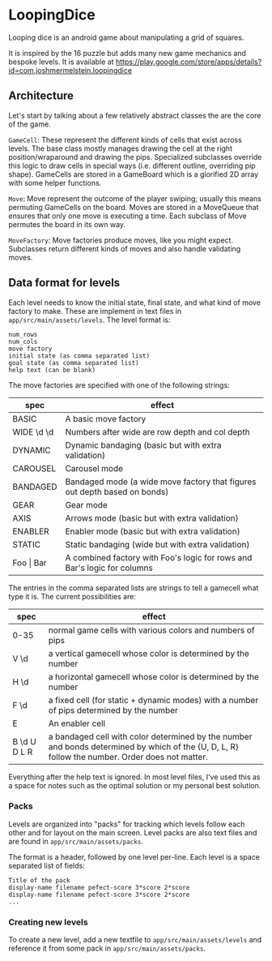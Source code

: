 # LoopingDice
Looping dice is an android game about manipulating a grid of squares.

It is inspired by the 16 puzzle but adds many new game mechanics and bespoke
levels. It is available at
https://play.google.com/store/apps/details?id=com.joshmermelstein.loopingdice

## Architecture

Let's start by talking about a few relatively abstract classes the are the core
of the game.

`GameCell`: These represent the different kinds of cells that exist across levels.
The base class mostly manages drawing the cell at the right position/wraparound
and drawing the pips. Specialized subclasses override this logic to draw cells
in special ways (i.e. different outline, overriding pip shape). GameCells are
stored in a GameBoard which is a glorified 2D array with some helper functions.

`Move`: Move represent the outcome of the player swiping; usually this means
permuting GameCells on the board. Moves are stored in a MoveQueue that ensures
that only one move is executing a time. Each subclass of Move permutes the board
in its own way.

`MoveFactory`: Move factories produce moves, like you might expect. Subclasses
return different kinds of moves and also handle validating moves.

## Data format for levels

Each level needs to know the initial state, final state, and what kind of move
factory to make. These are implement in text files in
`app/src/main/assets/levels`. The level format is:

```
num_rows
num_cols
move factory
initial state (as comma separated list)
goal state (as comma separated list)
help text (can be blank)
```

The move factories are specified with one of the following strings:


| spec | effect | 
| --- | --- |
| BASIC | A basic move factory |
| WIDE \d \d | Numbers after wide are row depth and col depth |
| DYNAMIC | Dynamic bandaging (basic but with extra validation) |
| CAROUSEL | Carousel mode |
| BANDAGED | Bandaged mode (a wide move factory that figures out depth based on bonds)|
| GEAR | Gear mode |
| AXIS | Arrows mode (basic but with extra validation) |
| ENABLER | Enabler mode (basic but with extra validation) |
| STATIC | Static bandaging (wide but with extra validation) |
| Foo \| Bar | A combined factory with Foo's logic for rows and Bar's logic for columns |

The entries in the comma separated lists are strings to tell a gamecell what
type it is. The current possibilities are:

| spec | effect | 
| --- | --- |
|0-35 | normal game cells with various colors and numbers of pips|
|V \d | a vertical gamecell whose color is determined by the number|
|H \d | a horizontal  gamecell whose color is determined by the number|
|F \d | a fixed cell (for static + dynamic modes) with a number of pips determined by the number |
|E | An enabler cell|
|B \d U D L R | a bandaged cell with color determined by the number and bonds determined by which of the {U, D, L, R} follow the number. Order does not matter.|

Everything after the help text is ignored. In most level files, I've used this as a space for notes such as the optimal solution or my personal best solution.

### Packs

Levels are organized into "packs" for tracking which levels follow each other
and for layout on the main screen. Level packs are also text files and are found
in `app/src/main/assets/packs`.

The format is a header, followed by one level per-line. Each level is a space
separated list of fields:

```
Title of the pack
display-name filename pefect-score 3*score 2*score
display-name filename pefect-score 3*score 2*score
...
```

### Creating new levels

To create a new level, add a new textfile to `app/src/main/assets/levels` and
reference it from some pack in `app/src/main/assets/packs`.
